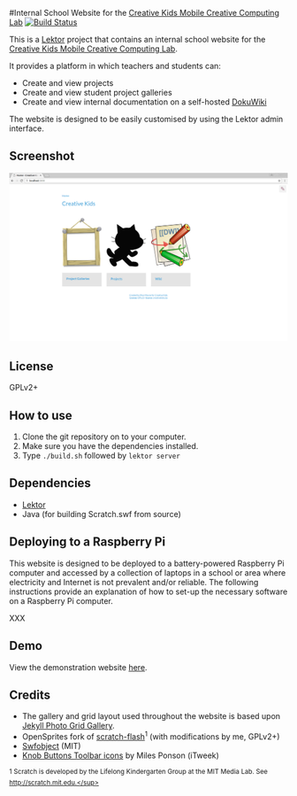 #Internal School Website for the [Creative Kids Mobile Creative Computing Lab](http://www.creativekidssa.com.au/gh/mobilecclab.html)
[![Build Status](https://travis-ci.org/CreativeKids/school-website.svg?branch=master)](https://travis-ci.org/CreativeKids/school-website)

This is a [Lektor](https://www.getlektor.com/) project that contains an internal school website for the [Creative Kids Mobile Creative Computing Lab](http://www.creativekidssa.com.au/gh/mobilecclab.html).

It provides a platform in which teachers and students can:

* Create and view projects
* Create and view student project galleries
* Create and view internal documentation on a self-hosted [DokuWiki](https://www.dokuwiki.org)

The website is designed to be easily customised by using the Lektor admin interface.

## Screenshot
![screenshot](https://github.com/CreativeKids/school-website/raw/master/screenshot.png)

## License

GPLv2+

## How to use
1. Clone the git repository on to your computer.
2. Make sure you have the dependencies installed.
3. Type `./build.sh` followed by `lektor server`

## Dependencies

* [Lektor](https://www.getlektor.com/)
* Java (for building Scratch.swf from source)

## Deploying to a Raspberry Pi

This website is designed to be deployed to a battery-powered Raspberry Pi computer and accessed by a collection of laptops in a school or area where electricity and Internet is not prevalent and/or reliable. The following instructions provide an explanation of how to set-up the necessary software on a Raspberry Pi computer.

XXX

## Demo

View the demonstration website [here](https://creativekids.github.io/school-website).

## Credits

* The gallery and grid layout used throughout the website is based upon [Jekyll Photo Grid Gallery](https://github.com/iamnii/GridGallery).
* OpenSprites fork of [scratch-flash](https://github.com/rhysmoyne/scratch-flash)<sup>1</sup> (with modifications by me, GPLv2+)
* [Swfobject](https://github.com/swfobject/swfobject) (MIT)
* [Knob Buttons Toolbar icons](http://itweek.deviantart.com/art/Knob-Buttons-Toolbar-icons-73463960) by Miles Ponson (iTweek)

<sup>1 Scratch is developed by the Lifelong Kindergarten Group at the MIT Media Lab. See http://scratch.mit.edu.</sup>
